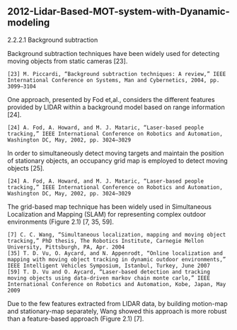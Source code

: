 ## 2012-Lidar-Based-MOT-system-with-Dyanamic-modeling

2.2.2.1 Background subtraction

Background subtraction techniques have been widely used for detecting moving objects from static cameras [23]. 

```
[23] M. Piccardi, “Background subtraction techniques: A review,” IEEE International Conference on Systems, Man and Cybernetics, 2004, pp. 3099–3104
```

One approach, presented by Fod et,al., considers the different features provided by LIDAR within a background model based on range information [24]. 

```
[24] A. Fod, A. Howard, and M. J. Mataric, “Laser-based people tracking,” IEEE International Conference on Robotics and Automation, Washington DC, May, 2002, pp. 3024–3029
```

In order to simultaneously detect moving targets and maintain the position of stationary objects, an occupancy grid map is employed to detect moving objects [25]. 

```
[24] A. Fod, A. Howard, and M. J. Mataric, “Laser-based people tracking,” IEEE International Conference on Robotics and Automation, Washington DC, May, 2002, pp. 3024–3029
```

The grid-based map technique has been widely used in Simultaneous Localization and Mapping (SLAM) for representing complex outdoor environments (Figure 2.1) [7, 35, 59]. 


```
[7] C. C. Wang, “Simultaneous localization, mapping and moving object tracking,” PhD thesis, The Robotics Institute, Carnegie Mellon University, Pittsburgh, PA, Apr. 2004
[35] T. D. Vu, O. Aycard, and N. Appenrodt, “Online localization and mapping with moving object tracking in dynamic outdoor environments,” IEEE Intelligent Vehicles Symposium, Istanbul, Turkey, June 2007
[59] T. D. Vu and O. Aycard, “Laser-based detection and tracking moving objects using data-driven markov chain monte carlo,” IEEE International Conference on Robotics and Automation, Kobe, Japan, May 2009

```


Due to the few features extracted from LIDAR data, by building motion-map and stationary-map separately, Wang showed this approach is more robust than a feature-based approach (Figure 2.1) [7].

